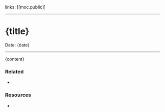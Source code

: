 links: [[moc.public]]

---
# {title}
Date: {date}


---
{content}


### Related
- 

### Resources
- 